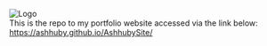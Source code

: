 ![Logo](LINK)
<br>This is the repo to my portfolio website accessed via the link below:
<br>https://ashhuby.github.io/AshhubySite/
